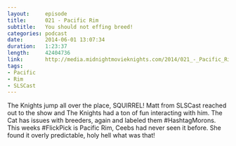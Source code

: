 ```yaml
---
layout:     episode
title:      021 - Pacific Rim
subtitle:   You should not effing breed!
categories: podcast
date:       2014-06-01 13:07:34
duration:   1:23:37
length:     42404736
link:       http://media.midnightmovieknights.com/2014/021_-_Pacific_Rim.m4a
tags:
- Pacific
- Rim
- SLSCast
---
```

The Knights jump all over the place, SQUIRREL! Matt from SLSCast reached out to the show and The Knights had a ton of fun interacting with him. The Cat has issues with breeders, again and labeled them #HashtagMorons. This weeks #FlickPick is Pacific Rim, Ceebs had never seen it before.  She found it overly predictable, holy hell what was that!